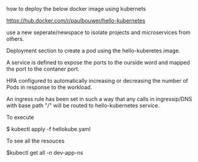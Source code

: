 how to deploy the below docker image using kubernets 

https://hub.docker.com/r/paulbouwer/hello-kubernetes

use a new seperate/newspace to isolate  projects and microservices from others.

Deployment section to create a pod using the hello-kuberetes image. 

A service is defined to expose the ports to the ourside word and mapped the port to the contaner port. 

HPA configured to automatically increasing or decreasing the number of Pods in response to the workload. 

An ingress rule has been set in such a way that any calls in ingressip/DNS with base path "/" will be routed to hello-kubernetes service. 


To execute

$ kubectl apply -f hellokube.yaml

To see all the resouces 

$kubectl get all -n dev-app-ns

